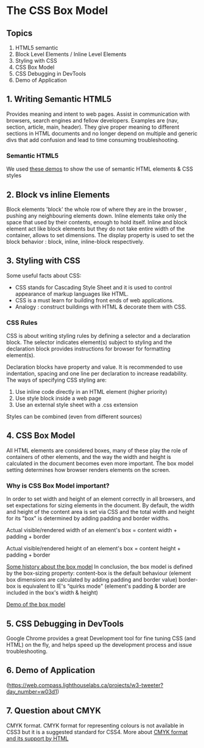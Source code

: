 # The CSS Box Model

## Topics 
1. HTML5 semantic
2. Block Level Elements / Inline Level Elements
3. Styling with CSS
4. CSS Box Model
5. CSS Debugging in DevTools
6. Demo of Application 



## 1. Writing Semantic HTML5
Provides meaning and intent to web pages. Assist in communication with browsers, search engines and fellow developers. Examples are (nav, section, article, main, header). They give proper meaning to different sections in HTML documents and no longer depend on multiple and generic divs that add confusion and lead to time consuming troubleshooting.

### Semantic HTML5
We used [these demos](https://github.com/ramsestrejo/W3D1-Jun10) to show the use of semantic HTML elements & CSS styles

## 2. Block vs inline Elements
Block elements 'block' the whole row of where they are in the browser , pushing any neighbouring elements down.
Inline elements take only the space that used by their contents, enough to hold itself.
Inline and block element act like block elements but they do not take entire width of the container, allows to set dimensions.
The display property is used to set the block behavior : block, inline, inline-block respectively.

## 3. Styling with CSS
Some useful facts about CSS:

* CSS stands for Cascading Style Sheet and it is used to control appearance of markup languages like HTML.
* CSS is a must learn for building front ends of web applications.
* Analogy : construct buildings with HTML & decorate them with CSS.


### CSS Rules
CSS is about writing styling rules by defining a selector and a declaration block.
The selector indicates element(s) subject to styling and the declaration block provides instructions for browser for formatting element(s).

Declaration blocks have property and value. It is recommended to use indentation, spacing and one line per declaration to increase readability.
The ways of specifying CSS styling are:
1. Use inline code directly in an HTML element (higher priority)
2. Use style block inside a web page
3. Use an external style sheet with a .css extension

Styles can be combined (even from different sources)

## 4. CSS Box Model
All HTML elements are considered boxes, many of these play the role of containers of other elements, and the way the width and height is calculated in the document becomes even more important. The box model setting determines how browser renders elements on the screen.

### Why is CSS Box Model important?
In order to set width and height of an element correctly in all browsers, and set expectations for sizing elements in the document. By default, the width and height of the content area is set via CSS and the total width and height for its "box" is determined by adding padding and border widths.

Actual visible/rendered width of an element's box = content width + padding + border 

Actual visible/rendered height of an element's box = content height + padding + border 

[Some history about the box model](https://css-tricks.com/box-sizing)
In conclusion, the box model is defined by the box-sizing property:
content-box is the default behaviour (element box dimensions are calculated by adding padding and border value)
border-box is equivalent to IE's “quirks mode" (element's padding & border are included in the box's width & height)

[Demo of the box model](http://guyroutledge.github.io/box-model)

## 5. CSS Debugging in DevTools
Google Chrome provides a great Development tool for fine tuning CSS (and HTML) on the fly, and helps speed up the development process and issue troubleshooting.


## 6. Demo of Application 
(https://web.compass.lighthouselabs.ca/projects/w3-tweeter?day_number=w03d1)

## 7. Question about CMYK
CMYK format. CMYK format for representing colours is not available in CSS3 but it is a suggested standard for CSS4. More about [CMYK format and its support by HTML](https://www.w3schools.com/colors/colors_cmyk.asp)






  